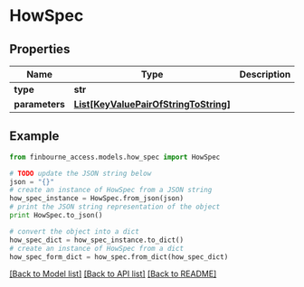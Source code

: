 # HowSpec


## Properties
Name | Type | Description | Notes
------------ | ------------- | ------------- | -------------
**type** | **str** |  | [optional] 
**parameters** | [**List[KeyValuePairOfStringToString]**](KeyValuePairOfStringToString.md) |  | [optional] 

## Example

```python
from finbourne_access.models.how_spec import HowSpec

# TODO update the JSON string below
json = "{}"
# create an instance of HowSpec from a JSON string
how_spec_instance = HowSpec.from_json(json)
# print the JSON string representation of the object
print HowSpec.to_json()

# convert the object into a dict
how_spec_dict = how_spec_instance.to_dict()
# create an instance of HowSpec from a dict
how_spec_form_dict = how_spec.from_dict(how_spec_dict)
```
[[Back to Model list]](../README.md#documentation-for-models) [[Back to API list]](../README.md#documentation-for-api-endpoints) [[Back to README]](../README.md)


